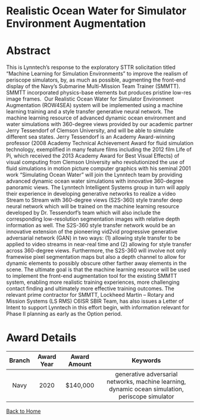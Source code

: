 
Realistic Ocean Water for Simulator Environment Augmentation
============================================================

# Abstract


This is Lynntech’s response to the exploratory STTR solicitation titled “Machine Learning for Simulation Environments” to improve the realism of periscope simulators, by, as much as possible, augmenting the front-end display of the Navy’s Submarine Multi-Mission Team Trainer (SMMTT). SMMTT incorporated physics-base elements but produces pristine low-res image frames.  Our Realistic Ocean Water for Simulator Environment Augmentation (ROW4SEA) system will be implemented using a machine learning training and a style transfer generative neural network. The machine learning resource of advanced dynamic ocean environment and water simulations with 360-degree views provided by our academic partner Jerry Tessendorf of Clemson University, and will be able to simulate different sea states. Jerry Tessendorf is an Academy Award-winning professor (2008 Academy Technical Achievement Award for fluid simulation technology, exemplified in many feature films including the 2012 film Life of Pi, which received the 2013 Academy Award for Best Visual Effects) of visual computing from Clemson University who revolutionized the use of fluid simulations in motion picture computer graphics with his seminal 2001 work “Simulating Ocean Water” will join the Lynntech team by providing advanced dynamic ocean water simulations with innovative 360-degree panoramic views. The Lynntech Intelligent Systems group in turn will apply their experience in developing generative networks to realize a video Stream to Stream with 360-degree views (S2S-360) style transfer deep neural network which will be trained on the machine learning resource developed by Dr. Tessendorf’s team which will also include the corresponding low-resolution segmentation images with relative depth information as well. The S2S-360 style transfer network would be an innovative extension of the pioneering vid2vid progressive generative adversarial network (GAN) in two ways: (1) allowing style transfer to be applied to video streams in near-real time and (2) allowing for style transfer across 360-degree views. Furthermore, the S2S-360 will involve not only framewise pixel segmentation maps but also a depth channel to allow for dynamic elements to possibly obscure other farther away elements in the scene. The ultimate goal is that the machine learning resource will be used to implement the front-end augmentation tool for the existing SMMTT system, enabling more realistic training experiences, more challenging contact finding and ultimately more effective training outcomes. The relevant prime contractor for SMMTT, Lockheed Martin – Rotary and Mission Systems (LS RMS) C6ISR SBIR Team, has also issues a Letter of Intent to support Lynntech in this effort begin, with information relevant for Phase II planning as early as the Option period.  

# Award Details

|Branch|Award Year|Award Amount|Keywords|
| :---: | :---: | :---: | :---: |
|Navy|2020|$140,000|generative adversarial networks, machine learning, dynamic ocean simulation, periscope simulator|
  
  


[Back to Home](https://github.com/chrischow/dod_sbir_awards#2223)
